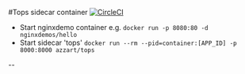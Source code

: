 #Tops sidecar container [![CircleCI](https://circleci.com/gh/az-art/tops.svg?style=shield)](https://circleci.com/gh/az-art/tops)

 * Start nginxdemo container e.g. `docker run -p 8080:80 -d nginxdemos/hello`
 * Start sidecar 'tops' `docker run --rm --pid=container:[APP_ID] -p 8000:8000 azzart/tops`

--